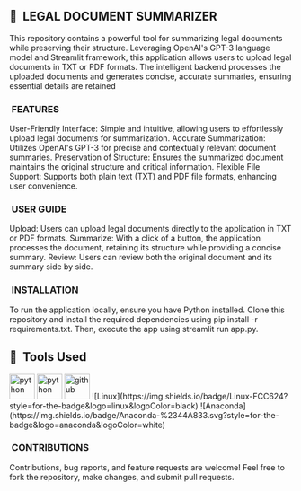 <h2> 🚀 &nbsp;LEGAL DOCUMENT SUMMARIZER</h2>


This repository contains a powerful tool for summarizing legal documents while preserving their structure.
Leveraging OpenAI's GPT-3 language model and Streamlit framework, this application allows users to upload legal documents in TXT or PDF formats. 
The intelligent backend processes the uploaded documents and generates concise, accurate summaries, ensuring essential details are retained


<h3> &nbsp;FEATURES</h3>

User-Friendly Interface: Simple and intuitive, allowing users to effortlessly upload legal documents for summarization.
Accurate Summarization:  Utilizes OpenAI's GPT-3 for precise and contextually relevant document summaries.
Preservation of Structure: Ensures the summarized document maintains the original structure and critical information.
Flexible File Support: Supports both plain text (TXT) and PDF file formats, enhancing user convenience.

<h3>&nbsp;USER GUIDE</h3>

Upload: Users can upload legal documents directly to the application in TXT or PDF formats.
Summarize: With a click of a button, the application processes the document, retaining its structure while providing a concise summary.
Review: Users can review both the original document and its summary side by side.

<h3>&nbsp;INSTALLATION</h3>

To run the application locally, ensure you have Python installed. Clone this repository and install the required dependencies using pip install 
-r requirements.txt. Then, execute the app using streamlit run app.py.

<h2> 🚀 &nbsp;Tools Used</h2>
<p align="left">
<img src="https://cdn.jsdelivr.net/gh/devicons/devicon/icons/python/python-original-wordmark.svg" alt="python" width="45" height="45"/>
<img src="https://cdn.jsdelivr.net/gh/devicons/devicon/icons/pycharm/pycharm-original.svg" alt="python" width="45" height="45"/>
<img src="https://cdn.jsdelivr.net/gh/devicons/devicon/icons/github/github-original-wordmark.svg" alt="github" width="45" height="45"/>
![Linux](https://img.shields.io/badge/Linux-FCC624?style=for-the-badge&logo=linux&logoColor=black)
![Anaconda](https://img.shields.io/badge/Anaconda-%2344A833.svg?style=for-the-badge&logo=anaconda&logoColor=white)

</p>

<h3>&nbsp;CONTRIBUTIONS</h3>

Contributions, bug reports, and feature requests are welcome!
Feel free to fork the repository, make changes, and submit pull requests.


